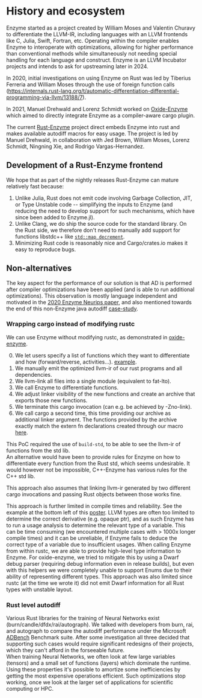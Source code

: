 # History and ecosystem

Enzyme started as a project created by William Moses and Valentin Churavy to differentiate the LLVM-IR, including languages with an LLVM frontends like C, Julia, Swift, Fortran, etc. Operating within the compiler enables Enzyme to interoperate with optimizations, allowing for higher performance than conventional methods while simultaneously not needing special handling for each language and construct. Enzyme is an LLVM Incubator projects and intends to ask for upstreaming later in 2024.

In 2020, initial investigations on using Enzyme on Rust was led by Tiberius Ferreria and William Moses through the use of foreign function calls (https://internals.rust-lang.org/t/automatic-differentiation-differential-programming-via-llvm/13188/7).

In 2021, Manuel Drehwald and Lorenz Schmidt worked on [Oxide-Enzyme](https://github.com/EnzymeAD/oxide-enzyme) which aimed to directly integrate Enzyme as a compiler-aware cargo plugin.

The current [Rust-Enzyme](https://github.com/EnzymeAD/rust) project direct embeds Enzyme into rust and makes available autodiff macros for easy usage. The project is led by Manuel Drehwald, in collaboration with Jed Brown, William Moses, Lorenz Schmidt, Ningning Xie, and Rodrigo Vargas-Hernandez.

## Development of a Rust-Enzyme frontend

We hope that as part of the nightly releases Rust-Enzyme can mature relatively fast because:

1) Unlike Julia, Rust does not emit code involving Garbage Collection, JIT, or Type Unstable code -- simplifying the inputs to Enzyme (and reducing the need to develop support for such mechanisms, which have since been added to Enzyme.jl).
2) Unlike Clang, we do ship the source code for the standard library. On the Rust side, we therefore don't need to manually add support for functions libstdc++ like [`std::map decrement`](https://github.com/EnzymeAD/Enzyme/pull/764/files#diff-33703e707eb3c80e460e135bec72264fd2380201070a2959c6755bb26c72a504R190).
3) Minimizing Rust code is reasonably nice and Cargo/crates.io makes it easy to reproduce bugs.


## Non-alternatives

The key aspect for the performance of our solution is that AD is performed after compiler optimizations have been applied 
(and is able to run additional optimizations). This observation is mostly language independent and motivated in the 
[2020 Enzyme Neurips paper](https://proceedings.neurips.cc/paper/2020/file/9332c513ef44b682e9347822c2e457ac-Paper.pdf), and also mentioned towards the end of this non-Enzyme java autodiff [case-study](https://github.com/openjdk/babylon-docs/blob/master/site/articles/auto-diff.md).  

### Wrapping cargo instead of modifying rustc

We can use Enzyme without modifying rustc, as demonstrated in [oxide-enzyme](https://github.com/enzymeAD/oxide-enzyme). 

0) We let users specify a list of functions which they want to differentiate and how (forward/reverse, activities...). [example](https://github.com/EnzymeAD/oxide-enzyme/blob/main/example/rev/build.rs).
1) We manually emit the optimized llvm-ir of our rust programs and all dependencies.
2) We llvm-link all files into a single module (equivalent to fat-lto). 
3) We call Enzyme to differentiate functions. 
4) We adjust linker visibility of the new functions and create an archive that exports those new functions.
5) We terminate this cargo invocation (can e.g. be achieved by -Zno-link).
6) We call cargo a second time, this time providing our archive as additional linker argument. The functions provided by the archive exactly match the extern fn declarations created through our macro [here](https://github.com/EnzymeAD/oxide-enzyme/blob/main/example/rev/src/main.rs).

This PoC required the use of `build-std`, to be able to see the llvm-ir of functions from the std lib.  
An alternative would have been to provide rules for Enzyme on how to differentiate every function from the Rust std, which seems undesirable. It would however not be impossible, C++-Enzyme has various rules for the C++ std lib. 

This approach also assumes that linking llvm-ir generated by two different cargo invocations and passing Rust objects between those works fine.  

This approach is further limited in compile times and reliability. See the example at the bottom left of this [poster](https://c.wsmoses.com/posters/Enzyme-llvmdev.pdf). LLVM types are often too limited to determine the correct derivative (e.g. opaque ptr), 
and as such Enzyme has to run a usage analysis to determine the relevant type of a variable. This can be time consuming 
(we encountered multiple cases with > 1000x longer compile times) and it can be unreliable, if Enzyme fails to deduce the correct type 
of a variable due to insufficient usages. When calling Enzyme from within rustc, we are able to provide high-level type information to Enzyme.
For oxide-enzyme, we tried to mitigate this by using a Dwarf debug parser (requiring debug information even in release builds), but even with this helpers we were completely unable to support Enums due to their ability of representing different types. This approach was also limited since rustc (at the time we wrote it) did not emit Dwarf information for all Rust types with unstable layout.

### Rust level autodiff 
Various Rust libraries for the training of Neural Networks exist (burn/candle/dfdx/rai/autograph).
We talked with developers from burn, rai, and autograph to compare the autodiff performance under the Microsoft [ADBench](https://github.com/microsoft/ADBench/) Benchmark suite. After some investigation all three decided that supporting such cases would require significant redesigns of their projects, which they can't afford in the forseeable future.  
When training Neural Networks, we often look at few large variables (tensors) and a small set of functions (layers) which dominate the runtime. Using these properties it's possible to amortize some inefficiencies by getting the most expensive operations efficient. Such optimizations stop working, once we look at the larger set of applications for scientific computing or HPC.
